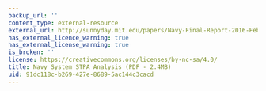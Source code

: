 ```yaml
---
backup_url: ''
content_type: external-resource
external_url: http://sunnyday.mit.edu/papers/Navy-Final-Report-2016-Feb-17.pdf
has_external_licence_warning: true
has_external_license_warning: true
is_broken: ''
license: https://creativecommons.org/licenses/by-nc-sa/4.0/
title: Navy System STPA Analysis (PDF - 2.4MB)
uid: 91dc118c-b269-427e-8689-5ac144c3cacd
---
```

